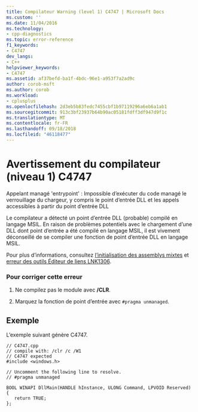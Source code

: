 ```yaml
---
title: Compilateur Warning (level 1) C4747 | Microsoft Docs
ms.custom: ''
ms.date: 11/04/2016
ms.technology:
- cpp-diagnostics
ms.topic: error-reference
f1_keywords:
- C4747
dev_langs:
- C++
helpviewer_keywords:
- C4747
ms.assetid: af37befd-ba1f-4bdc-96e1-a953f7a2ad9c
author: corob-msft
ms.author: corob
ms.workload:
- cplusplus
ms.openlocfilehash: 2d3eb5b83fedc7455cbf1b97119296a6eb6a1ab1
ms.sourcegitcommit: 913c3bf23937b64b90ac05181fdff3df947d9f1c
ms.translationtype: MT
ms.contentlocale: fr-FR
ms.lasthandoff: 09/18/2018
ms.locfileid: "46118477"
---
```

# <a name="compiler-warning-level-1-c4747"></a>Avertissement du compilateur (niveau 1) C4747

Appelant managé 'entrypoint' : Impossible d’exécuter du code managé le verrouillage du chargeur, y compris le point d’entrée DLL et les appels accessibles à partir du point d’entrée DLL

Le compilateur a détecté un point d’entrée DLL (probable) compilé en langage MSIL.  En raison de problèmes potentiels avec le chargement d’une DLL dont point d’entrée a été compilé en langage MSIL, il est vivement déconseillé de se compiler une fonction de point d’entrée DLL en langage MSIL.

Pour plus d’informations, consultez [l’initialisation des assemblys mixtes](../../dotnet/initialization-of-mixed-assemblies.md) et [erreur des outils Éditeur de liens LNK1306](../../error-messages/tool-errors/linker-tools-error-lnk1306.md).

### <a name="to-correct-this-error"></a>Pour corriger cette erreur

1. Ne compilez pas le module avec **/CLR**.

1. Marquez la fonction de point d’entrée avec `#pragma unmanaged`.

## <a name="example"></a>Exemple

L’exemple suivant génère C4747.

```
// C4747.cpp
// compile with: /clr /c /W1
// C4747 expected
#include <windows.h>

// Uncomment the following line to resolve.
// #pragma unmanaged

BOOL WINAPI DllMain(HANDLE hInstance, ULONG Command, LPVOID Reserved) {
   return TRUE;
};
```